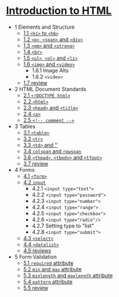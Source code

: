 # [Introduction to HTML](https://www.codecademy.com/learn/learn-html)

- 1 Elements and Structure
    - [1.1 `<h1>` to `<h6>`]()
    - [1.2 `<p>`, `<span>` and `<div>`]()
    - [1.3 `<em>` and `<strong>`]()
    - [1.4 `<br>`]()
    - [1.5 `<ul>`, `<ol>` and `<li>`]()
    - [1.6 `<img>` and `<video>`]()
      - 1.6.1 Image Alts
      - 1.6.2 `<video>`
    - [1.7 review]()
- 2 HTML Document Standards
    - [2.1 `<!DOCTYPE html>`]()
    - [2.2 `<html>`]()
    - [2.3 `<head>` and `<title>`]()
    - [2.4 `<a>`]()
    - [2.5 `<!-- comment -->`]()
- 3 Tables
    - [3.1 `<table>`]()
    - [3.2 `<tr>`]()
    - [3.3 `<td>` and '<th>']()
    - [3.4 `colspan` and `rowspan`]()
    - [3.6 `<thead>`, `<tbody>` and `<tfoot>`]()
    - [3.7 review]()
- 4 Forms
    - [4.1 `<form>`]()
    - [4.2 `input`]()
      - 4.2.1 `<input type="text">`
      - 4.2.2 `<input type="password">`
      - 4.2.3 `<input type="number">`
      - 4.2.4 `<input type="range">`
      - 4.2.5 `<input type="checkbox">`
      - 4.2.6 `<input type="radio"/>`
      - 4.2.7 Setting type to "list"
      - 4.2.8 `<input type="submit">`
    - [4.3 `<select>`]()
    - [4.4 `<datalist>`]()
    - [4.5 reviews]()
- 5 Form Validation
    - [5.1 `required` attribute]()
    - [5.2 `min` and `max` attribute]()
    - [5.3 `minlength` and `maxlength` attribute]()
    - [5.4 `pattern` attribute]()
    - [5.5 review]()